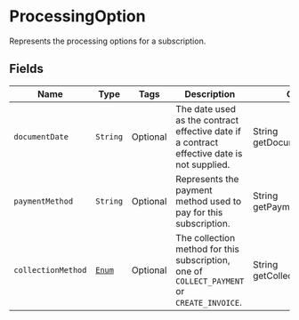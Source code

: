 # ProcessingOption

Represents the processing options for a subscription.

## Fields

| Name | Type | Tags | Description | Getter |
|  --- | --- | --- | --- | --- |
| `documentDate` | `String` | Optional | The date used as the contract effective date if a contract effective date is not supplied. | String getDocumentDate() |
| `paymentMethod` | `String` | Optional | Represents the payment method used to pay for this subscription. | String getPaymentMethod() |
| `collectionMethod` | [`Enum`](collection-method.md) | Optional | The collection method for this subscription, one of `COLLECT_PAYMENT` or `CREATE_INVOICE`. | String getCollectionMethod() |
